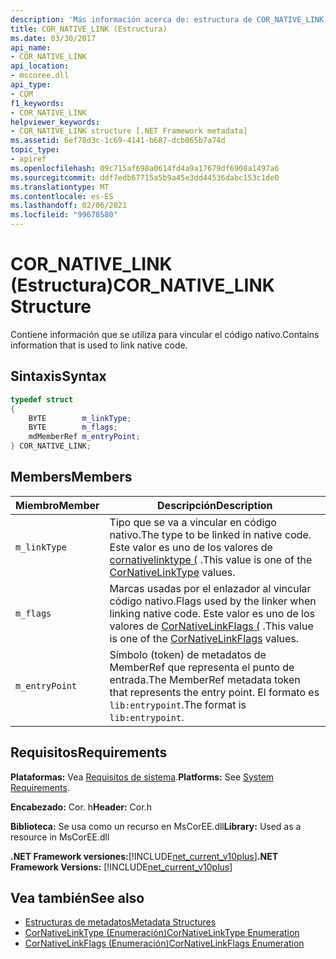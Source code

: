 ```yaml
---
description: 'Más información acerca de: estructura de COR_NATIVE_LINK'
title: COR_NATIVE_LINK (Estructura)
ms.date: 03/30/2017
api_name:
- COR_NATIVE_LINK
api_location:
- mscoree.dll
api_type:
- COM
f1_keywords:
- COR_NATIVE_LINK
helpviewer_keywords:
- COR_NATIVE_LINK structure [.NET Framework metadata]
ms.assetid: 6ef78d3c-1c69-4141-b687-dcb065b7a74d
topic_type:
- apiref
ms.openlocfilehash: 09c715af698a0614fd4a9a17679df6908a1497a6
ms.sourcegitcommit: ddf7edb67715a5b9a45e3dd44536dabc153c1de0
ms.translationtype: MT
ms.contentlocale: es-ES
ms.lasthandoff: 02/06/2021
ms.locfileid: "99678580"
---
```

# <a name="cor_native_link-structure"></a><span data-ttu-id="d172c-103">COR_NATIVE_LINK (Estructura)</span><span class="sxs-lookup"><span data-stu-id="d172c-103">COR_NATIVE_LINK Structure</span></span>

<span data-ttu-id="d172c-104">Contiene información que se utiliza para vincular el código nativo.</span><span class="sxs-lookup"><span data-stu-id="d172c-104">Contains information that is used to link native code.</span></span>  
  
## <a name="syntax"></a><span data-ttu-id="d172c-105">Sintaxis</span><span class="sxs-lookup"><span data-stu-id="d172c-105">Syntax</span></span>  
  
```cpp  
typedef struct
{  
    BYTE        m_linkType;  
    BYTE        m_flags;  
    mdMemberRef m_entryPoint;  
} COR_NATIVE_LINK;  
```  
  
## <a name="members"></a><span data-ttu-id="d172c-106">Members</span><span class="sxs-lookup"><span data-stu-id="d172c-106">Members</span></span>  
  
|<span data-ttu-id="d172c-107">Miembro</span><span class="sxs-lookup"><span data-stu-id="d172c-107">Member</span></span>|<span data-ttu-id="d172c-108">Descripción</span><span class="sxs-lookup"><span data-stu-id="d172c-108">Description</span></span>|  
|------------|-----------------|  
|`m_linkType`|<span data-ttu-id="d172c-109">Tipo que se va a vincular en código nativo.</span><span class="sxs-lookup"><span data-stu-id="d172c-109">The type to be linked in native code.</span></span> <span data-ttu-id="d172c-110">Este valor es uno de los valores de [cornativelinktype (](cornativelinktype-enumeration.md) .</span><span class="sxs-lookup"><span data-stu-id="d172c-110">This value is one of the [CorNativeLinkType](cornativelinktype-enumeration.md) values.</span></span>|  
|`m_flags`|<span data-ttu-id="d172c-111">Marcas usadas por el enlazador al vincular código nativo.</span><span class="sxs-lookup"><span data-stu-id="d172c-111">Flags used by the linker when linking native code.</span></span> <span data-ttu-id="d172c-112">Este valor es uno de los valores de [CorNativeLinkFlags (](cornativelinkflags-enumeration.md) .</span><span class="sxs-lookup"><span data-stu-id="d172c-112">This value is one of the [CorNativeLinkFlags](cornativelinkflags-enumeration.md) values.</span></span>|  
|`m_entryPoint`|<span data-ttu-id="d172c-113">Símbolo (token) de metadatos de MemberRef que representa el punto de entrada.</span><span class="sxs-lookup"><span data-stu-id="d172c-113">The MemberRef metadata token that represents the entry point.</span></span> <span data-ttu-id="d172c-114">El formato es `lib:entrypoint`.</span><span class="sxs-lookup"><span data-stu-id="d172c-114">The format is `lib:entrypoint`.</span></span>|  
  
## <a name="requirements"></a><span data-ttu-id="d172c-115">Requisitos</span><span class="sxs-lookup"><span data-stu-id="d172c-115">Requirements</span></span>  

 <span data-ttu-id="d172c-116">**Plataformas:** Vea [Requisitos de sistema](../../get-started/system-requirements.md).</span><span class="sxs-lookup"><span data-stu-id="d172c-116">**Platforms:** See [System Requirements](../../get-started/system-requirements.md).</span></span>  
  
 <span data-ttu-id="d172c-117">**Encabezado:** Cor. h</span><span class="sxs-lookup"><span data-stu-id="d172c-117">**Header:** Cor.h</span></span>  
  
 <span data-ttu-id="d172c-118">**Biblioteca:** Se usa como un recurso en MsCorEE.dll</span><span class="sxs-lookup"><span data-stu-id="d172c-118">**Library:** Used as a resource in MsCorEE.dll</span></span>  
  
 <span data-ttu-id="d172c-119">**.NET Framework versiones:**[!INCLUDE[net_current_v10plus](../../../../includes/net-current-v10plus-md.md)]</span><span class="sxs-lookup"><span data-stu-id="d172c-119">**.NET Framework Versions:** [!INCLUDE[net_current_v10plus](../../../../includes/net-current-v10plus-md.md)]</span></span>  
  
## <a name="see-also"></a><span data-ttu-id="d172c-120">Vea también</span><span class="sxs-lookup"><span data-stu-id="d172c-120">See also</span></span>

- [<span data-ttu-id="d172c-121">Estructuras de metadatos</span><span class="sxs-lookup"><span data-stu-id="d172c-121">Metadata Structures</span></span>](metadata-structures.md)
- [<span data-ttu-id="d172c-122">CorNativeLinkType (Enumeración)</span><span class="sxs-lookup"><span data-stu-id="d172c-122">CorNativeLinkType Enumeration</span></span>](cornativelinktype-enumeration.md)
- [<span data-ttu-id="d172c-123">CorNativeLinkFlags (Enumeración)</span><span class="sxs-lookup"><span data-stu-id="d172c-123">CorNativeLinkFlags Enumeration</span></span>](cornativelinkflags-enumeration.md)
